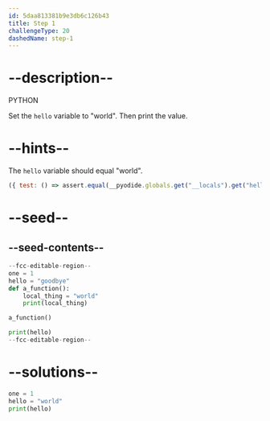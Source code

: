 ```yaml
---
id: 5daa813381b9e3db6c126b43
title: Step 1
challengeType: 20
dashedName: step-1
---
```


# --description--

PYTHON 

Set the `hello` variable to "world". Then print the value.

# --hints--

The `hello` variable should equal "world".

```js
({ test: () => assert.equal(__pyodide.globals.get("__locals").get("hello"), "world") })
```

# --seed--

## --seed-contents--

```py
--fcc-editable-region--
one = 1
hello = "goodbye"
def a_function():
    local_thing = "world"
    print(local_thing)

a_function()

print(hello)
--fcc-editable-region--
```

# --solutions--

```py
one = 1
hello = "world"
print(hello)
```

